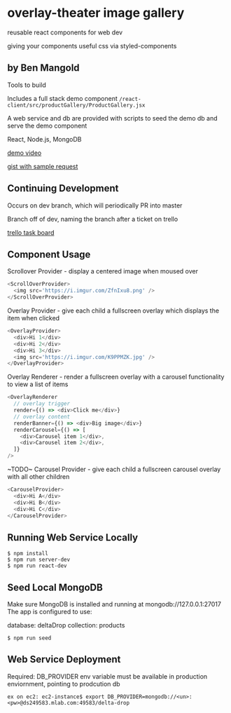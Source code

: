 # overlay-theater image gallery

reusable react components for web dev

giving your components useful css via styled-components

## by Ben Mangold

Tools to build

Includes a full stack demo component
`/react-client/src/productGallery/ProductGallery.jsx`

A web service and db are provided with scripts to seed the demo db and serve the demo component

React, Node.js, MongoDB

[demo video](https://www.dropbox.com/s/cafa5zd62a5vj3p/carousel-overlay-demo.mov?dl=0)

[gist with sample request](https://gist.github.com/benmangold/e686d23d396359a2a1314d489b799cbd)

## Continuing Development

Occurs on dev branch, which will periodically PR into master

Branch off of dev, naming the branch after a ticket on trello

[trello task board](https://trello.com/b/klbDbr5E/dd-gallery)

## Component Usage

Scrollover Provider - display a centered image when moused over

```javascript
<ScrollOverProvider>
  <img src='https://i.imgur.com/ZfnIxu8.png' />
</ScrollOverProvider>
```

Overlay Provider - give each child a fullscreen overlay which displays the item when clicked

```javascript
<OverlayProvider>
  <div>Hi 1</div>
  <div>Hi 2</div>
  <div>Hi 3</div>
  <img src='https://i.imgur.com/K9PPMZK.jpg' />
</OverlayProvider>
```

Overlay Renderer - render a fullscreen overlay with a carousel functionality to view a list of items

```javascript
<OverlayRenderer
  // overlay trigger
  render={() => <div>Click me</div>}
  // overlay content
  renderBanner={() => <div>Big image</div>}
  renderCarousel={() => [
    <div>Carousel item 1</div>,
    <div>Carousel item 2</div>,
  ]}
/>
```

~TODO~
Carousel Provider - give each child a fullscreen carousel overlay with all other children

```javascript
<CarouselProvider>
  <div>Hi A</div>
  <div>Hi B</div>
  <div>Hi C</div>
</CarouselProvider>
```

## Running Web Service Locally

```
$ npm install
$ npm run server-dev
$ npm run react-dev
```

## Seed Local MongoDB

Make sure MongoDB is installed and running at mongodb://127.0.0.1:27017
The app is configured to use:

database: deltaDrop
collection: products

```
$ npm run seed
```

## Web Service Deployment

Required: DB_PROVIDER env variable must be available in production enviornment, pointing to prodcution db

```
ex on ec2: ec2-instance$ export DB_PROVIDER=mongodb://<un>:<pw>@ds249583.mlab.com:49583/delta-drop
```
